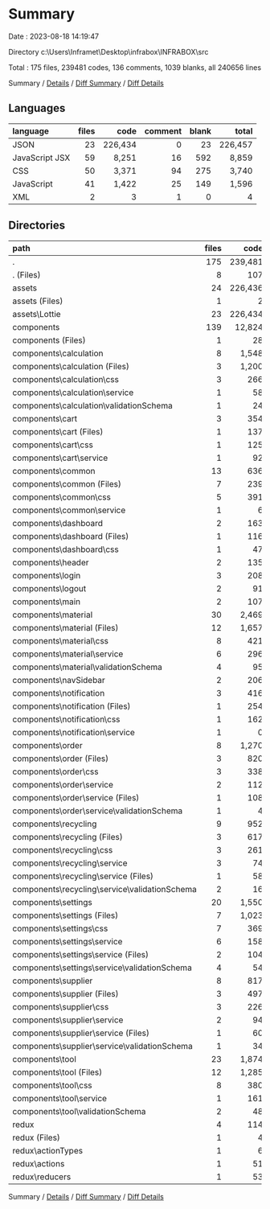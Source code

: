 # Summary

Date : 2023-08-18 14:19:47

Directory c:\\Users\\Inframet\\Desktop\\infrabox\\INFRABOX\\src

Total : 175 files,  239481 codes, 136 comments, 1039 blanks, all 240656 lines

Summary / [Details](details.md) / [Diff Summary](diff.md) / [Diff Details](diff-details.md)

## Languages
| language | files | code | comment | blank | total |
| :--- | ---: | ---: | ---: | ---: | ---: |
| JSON | 23 | 226,434 | 0 | 23 | 226,457 |
| JavaScript JSX | 59 | 8,251 | 16 | 592 | 8,859 |
| CSS | 50 | 3,371 | 94 | 275 | 3,740 |
| JavaScript | 41 | 1,422 | 25 | 149 | 1,596 |
| XML | 2 | 3 | 1 | 0 | 4 |

## Directories
| path | files | code | comment | blank | total |
| :--- | ---: | ---: | ---: | ---: | ---: |
| . | 175 | 239,481 | 136 | 1,039 | 240,656 |
| . (Files) | 8 | 107 | 19 | 16 | 142 |
| assets | 24 | 226,436 | 1 | 23 | 226,460 |
| assets (Files) | 1 | 2 | 1 | 0 | 3 |
| assets\\Lottie | 23 | 226,434 | 0 | 23 | 226,457 |
| components | 139 | 12,824 | 116 | 978 | 13,918 |
| components (Files) | 1 | 28 | 0 | 4 | 32 |
| components\\calculation | 8 | 1,548 | 8 | 82 | 1,638 |
| components\\calculation (Files) | 3 | 1,200 | 0 | 53 | 1,253 |
| components\\calculation\\css | 3 | 266 | 8 | 23 | 297 |
| components\\calculation\\service | 1 | 58 | 0 | 4 | 62 |
| components\\calculation\\validationSchema | 1 | 24 | 0 | 2 | 26 |
| components\\cart | 3 | 354 | 5 | 43 | 402 |
| components\\cart (Files) | 1 | 137 | 1 | 15 | 153 |
| components\\cart\\css | 1 | 125 | 4 | 6 | 135 |
| components\\cart\\service | 1 | 92 | 0 | 22 | 114 |
| components\\common | 13 | 636 | 12 | 47 | 695 |
| components\\common (Files) | 7 | 239 | 0 | 28 | 267 |
| components\\common\\css | 5 | 391 | 12 | 17 | 420 |
| components\\common\\service | 1 | 6 | 0 | 2 | 8 |
| components\\dashboard | 2 | 163 | 0 | 10 | 173 |
| components\\dashboard (Files) | 1 | 116 | 0 | 2 | 118 |
| components\\dashboard\\css | 1 | 47 | 0 | 8 | 55 |
| components\\header | 2 | 135 | 4 | 14 | 153 |
| components\\login | 3 | 208 | 5 | 12 | 225 |
| components\\logout | 2 | 91 | 4 | 7 | 102 |
| components\\main | 2 | 107 | 4 | 7 | 118 |
| components\\material | 30 | 2,469 | 14 | 223 | 2,706 |
| components\\material (Files) | 12 | 1,657 | 5 | 149 | 1,811 |
| components\\material\\css | 8 | 421 | 8 | 49 | 478 |
| components\\material\\service | 6 | 296 | 0 | 14 | 310 |
| components\\material\\validationSchema | 4 | 95 | 1 | 11 | 107 |
| components\\navSidebar | 2 | 206 | 7 | 17 | 230 |
| components\\notification | 3 | 416 | 4 | 23 | 443 |
| components\\notification (Files) | 1 | 254 | 0 | 15 | 269 |
| components\\notification\\css | 1 | 162 | 4 | 7 | 173 |
| components\\notification\\service | 1 | 0 | 0 | 1 | 1 |
| components\\order | 8 | 1,270 | 14 | 88 | 1,372 |
| components\\order (Files) | 3 | 820 | 4 | 56 | 880 |
| components\\order\\css | 3 | 338 | 8 | 26 | 372 |
| components\\order\\service | 2 | 112 | 2 | 6 | 120 |
| components\\order\\service (Files) | 1 | 108 | 2 | 4 | 114 |
| components\\order\\service\\validationSchema | 1 | 4 | 0 | 2 | 6 |
| components\\recycling | 9 | 952 | 8 | 79 | 1,039 |
| components\\recycling (Files) | 3 | 617 | 0 | 51 | 668 |
| components\\recycling\\css | 3 | 261 | 8 | 20 | 289 |
| components\\recycling\\service | 3 | 74 | 0 | 8 | 82 |
| components\\recycling\\service (Files) | 1 | 58 | 0 | 4 | 62 |
| components\\recycling\\service\\validationSchema | 2 | 16 | 0 | 4 | 20 |
| components\\settings | 20 | 1,550 | 5 | 101 | 1,656 |
| components\\settings (Files) | 7 | 1,023 | 0 | 54 | 1,077 |
| components\\settings\\css | 7 | 369 | 4 | 28 | 401 |
| components\\settings\\service | 6 | 158 | 1 | 19 | 178 |
| components\\settings\\service (Files) | 2 | 104 | 1 | 11 | 116 |
| components\\settings\\service\\validationSchema | 4 | 54 | 0 | 8 | 62 |
| components\\supplier | 8 | 817 | 5 | 58 | 880 |
| components\\supplier (Files) | 3 | 497 | 0 | 29 | 526 |
| components\\supplier\\css | 3 | 226 | 4 | 20 | 250 |
| components\\supplier\\service | 2 | 94 | 1 | 9 | 104 |
| components\\supplier\\service (Files) | 1 | 60 | 0 | 4 | 64 |
| components\\supplier\\service\\validationSchema | 1 | 34 | 1 | 5 | 40 |
| components\\tool | 23 | 1,874 | 17 | 163 | 2,054 |
| components\\tool (Files) | 12 | 1,285 | 4 | 108 | 1,397 |
| components\\tool\\css | 8 | 380 | 12 | 40 | 432 |
| components\\tool\\service | 1 | 161 | 0 | 8 | 169 |
| components\\tool\\validationSchema | 2 | 48 | 1 | 7 | 56 |
| redux | 4 | 114 | 0 | 22 | 136 |
| redux (Files) | 1 | 4 | 0 | 3 | 7 |
| redux\\actionTypes | 1 | 6 | 0 | 1 | 7 |
| redux\\actions | 1 | 51 | 0 | 8 | 59 |
| redux\\reducers | 1 | 53 | 0 | 10 | 63 |

Summary / [Details](details.md) / [Diff Summary](diff.md) / [Diff Details](diff-details.md)